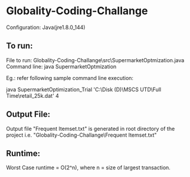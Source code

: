 # Globality-Coding-Challange
  Configuration: Java(jre1.8.0_144)

## To run:
  File to run: Globality-Coding-Challange\src\SupermarketOptmization.java
  Command line: java SupermarketOptmization <full path of transaction file> <sigma-value>
  
  Eg.: refer following sample command line execution:
  
  java SupermarketOptimization_Trial 'C:\Disk (D)\MSCS UTD\Full Time\retail_25k.dat' 4
   
## Output File:
  Output file "Frequent Itemset.txt" is generated in root directory of the project i.e. "Globality-Coding-Challange\Frequent Itemset.txt"
  
## Runtime:
  Worst Case runtime = O(2^n), where n = size of largest transaction.
